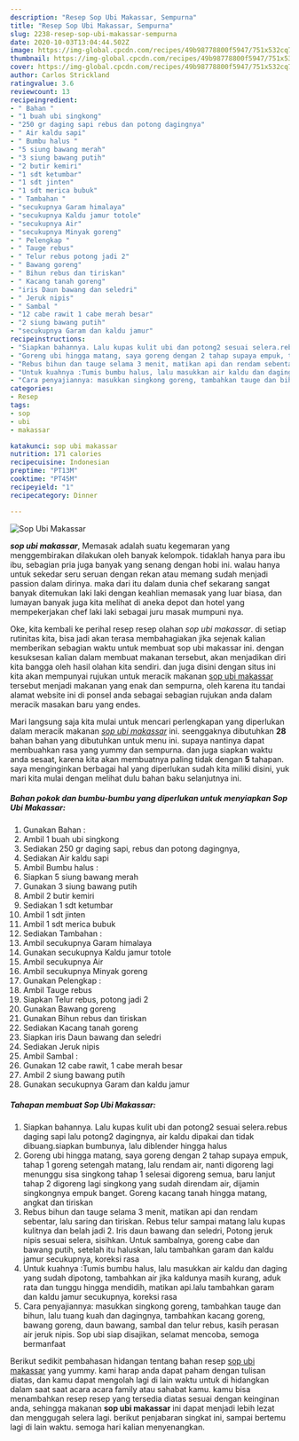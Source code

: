 ```yaml
---
description: "Resep Sop Ubi Makassar, Sempurna"
title: "Resep Sop Ubi Makassar, Sempurna"
slug: 2238-resep-sop-ubi-makassar-sempurna
date: 2020-10-03T13:04:44.502Z
image: https://img-global.cpcdn.com/recipes/49b98778800f5947/751x532cq70/sop-ubi-makassar-foto-resep-utama.jpg
thumbnail: https://img-global.cpcdn.com/recipes/49b98778800f5947/751x532cq70/sop-ubi-makassar-foto-resep-utama.jpg
cover: https://img-global.cpcdn.com/recipes/49b98778800f5947/751x532cq70/sop-ubi-makassar-foto-resep-utama.jpg
author: Carlos Strickland
ratingvalue: 3.6
reviewcount: 13
recipeingredient:
- " Bahan "
- "1 buah ubi singkong"
- "250 gr daging sapi rebus dan potong dagingnya"
- " Air kaldu sapi"
- " Bumbu halus "
- "5 siung bawang merah"
- "3 siung bawang putih"
- "2 butir kemiri"
- "1 sdt ketumbar"
- "1 sdt jinten"
- "1 sdt merica bubuk"
- " Tambahan "
- "secukupnya Garam himalaya"
- "secukupnya Kaldu jamur totole"
- "secukupnya Air"
- "secukupnya Minyak goreng"
- " Pelengkap "
- " Tauge rebus"
- " Telur rebus potong jadi 2"
- " Bawang goreng"
- " Bihun rebus dan tiriskan"
- " Kacang tanah goreng"
- "iris Daun bawang dan seledri"
- " Jeruk nipis"
- " Sambal "
- "12 cabe rawit 1 cabe merah besar"
- "2 siung bawang putih"
- "secukupnya Garam dan kaldu jamur"
recipeinstructions:
- "Siapkan bahannya. Lalu kupas kulit ubi dan potong2 sesuai selera.rebus daging sapi lalu potong2 dagingnya, air kaldu dipakai dan tidak dibuang.siapkan bumbunya, lalu diblender hingga halus"
- "Goreng ubi hingga matang, saya goreng dengan 2 tahap supaya empuk, tahap 1 goreng setengah matang, lalu rendam air, nanti digoreng lagi menunggu sisa singkong tahap 1 selesai digoreng semua, baru lanjut tahap 2 digoreng lagi singkong yang sudah direndam air, dijamin singkongnya empuk banget. Goreng kacang tanah hingga matang, angkat dan tiriskan"
- "Rebus bihun dan tauge selama 3 menit, matikan api dan rendam sebentar, lalu saring dan tiriskan. Rebus telur sampai matang lalu kupas kulitnya dan belah jadi 2. Iris daun bawang dan seledri, Potong jeruk nipis sesuai selera, sisihkan. Untuk sambalnya, goreng cabe dan bawang putih, setelah itu haluskan, lalu tambahkan garam dan kaldu jamur secukupnya, koreksi rasa"
- "Untuk kuahnya :Tumis bumbu halus, lalu masukkan air kaldu dan daging yang sudah dipotong, tambahkan air jika kaldunya masih kurang, aduk rata dan tunggu hingga mendidih, matikan api.lalu tambahkan garam dan kaldu jamur secukupnya, koreksi rasa"
- "Cara penyajiannya: masukkan singkong goreng, tambahkan tauge dan bihun, lalu tuang kuah dan dagingnya, tambahkan kacang goreng, bawang goreng, daun bawang, sambal dan telur rebus, kasih perasan air jeruk nipis. Sop ubi siap disajikan, selamat mencoba, semoga bermanfaat"
categories:
- Resep
tags:
- sop
- ubi
- makassar

katakunci: sop ubi makassar 
nutrition: 171 calories
recipecuisine: Indonesian
preptime: "PT13M"
cooktime: "PT45M"
recipeyield: "1"
recipecategory: Dinner

---
```



![Sop Ubi Makassar](https://img-global.cpcdn.com/recipes/49b98778800f5947/751x532cq70/sop-ubi-makassar-foto-resep-utama.jpg)

<b><i>sop ubi makassar</i></b>, Memasak adalah suatu kegemaran yang menggembirakan dilakukan oleh banyak kelompok. tidaklah hanya para ibu ibu, sebagian pria juga banyak yang senang dengan hobi ini. walau hanya untuk sekedar seru seruan dengan rekan atau memang sudah menjadi passion dalam dirinya. maka dari itu dalam dunia chef sekarang sangat banyak ditemukan laki laki dengan keahlian memasak yang luar biasa, dan lumayan banyak juga kita melihat di aneka depot dan hotel yang mempekerjakan chef laki laki sebagai juru masak mumpuni nya.



Oke, kita kembali ke perihal resep resep olahan <i>sop ubi makassar</i>. di setiap rutinitas kita, bisa jadi akan terasa membahagiakan jika sejenak kalian memberikan sebagian waktu untuk membuat sop ubi makassar ini. dengan kesuksesan kalian dalam membuat makanan tersebut, akan menjadikan diri kita bangga oleh hasil olahan kita sendiri. dan juga disini dengan situs ini kita akan mempunyai rujukan untuk meracik makanan <u>sop ubi makassar</u> tersebut menjadi makanan yang enak dan sempurna, oleh karena itu tandai alamat website ini di ponsel anda sebagai sebagian rujukan anda dalam meracik masakan baru yang endes.


Mari langsung saja kita mulai untuk mencari perlengkapan yang diperlukan dalam meracik makanan <u><i>sop ubi makassar</i></u> ini. seenggaknya dibutuhkan <b>28</b> bahan bahan yang dibutuhkan untuk menu ini. supaya nantinya dapat membuahkan rasa yang yummy dan sempurna. dan juga siapkan waktu anda sesaat, karena kita akan membuatnya paling tidak dengan <b>5</b> tahapan. saya menginginkan berbagai hal yang diperlukan sudah kita miliki disini, yuk mari kita mulai dengan melihat dulu bahan baku selanjutnya ini.

<!--inarticleads1-->

##### Bahan pokok dan bumbu-bumbu yang diperlukan untuk menyiapkan Sop Ubi Makassar:

1. Gunakan  Bahan :
1. Ambil 1 buah ubi singkong
1. Sediakan 250 gr daging sapi, rebus dan potong dagingnya,
1. Sediakan  Air kaldu sapi
1. Ambil  Bumbu halus :
1. Siapkan 5 siung bawang merah
1. Gunakan 3 siung bawang putih
1. Ambil 2 butir kemiri
1. Sediakan 1 sdt ketumbar
1. Ambil 1 sdt jinten
1. Ambil 1 sdt merica bubuk
1. Sediakan  Tambahan :
1. Ambil secukupnya Garam himalaya
1. Gunakan secukupnya Kaldu jamur totole
1. Ambil secukupnya Air
1. Ambil secukupnya Minyak goreng
1. Gunakan  Pelengkap :
1. Ambil  Tauge rebus
1. Siapkan  Telur rebus, potong jadi 2
1. Gunakan  Bawang goreng
1. Gunakan  Bihun rebus dan tiriskan
1. Sediakan  Kacang tanah goreng
1. Siapkan iris Daun bawang dan seledri
1. Sediakan  Jeruk nipis
1. Ambil  Sambal :
1. Gunakan 12 cabe rawit, 1 cabe merah besar
1. Ambil 2 siung bawang putih
1. Gunakan secukupnya Garam dan kaldu jamur




<!--inarticleads2-->

##### Tahapan membuat Sop Ubi Makassar:

1. Siapkan bahannya. Lalu kupas kulit ubi dan potong2 sesuai selera.rebus daging sapi lalu potong2 dagingnya, air kaldu dipakai dan tidak dibuang.siapkan bumbunya, lalu diblender hingga halus
1. Goreng ubi hingga matang, saya goreng dengan 2 tahap supaya empuk, tahap 1 goreng setengah matang, lalu rendam air, nanti digoreng lagi menunggu sisa singkong tahap 1 selesai digoreng semua, baru lanjut tahap 2 digoreng lagi singkong yang sudah direndam air, dijamin singkongnya empuk banget. Goreng kacang tanah hingga matang, angkat dan tiriskan
1. Rebus bihun dan tauge selama 3 menit, matikan api dan rendam sebentar, lalu saring dan tiriskan. Rebus telur sampai matang lalu kupas kulitnya dan belah jadi 2. Iris daun bawang dan seledri, Potong jeruk nipis sesuai selera, sisihkan. Untuk sambalnya, goreng cabe dan bawang putih, setelah itu haluskan, lalu tambahkan garam dan kaldu jamur secukupnya, koreksi rasa
1. Untuk kuahnya :Tumis bumbu halus, lalu masukkan air kaldu dan daging yang sudah dipotong, tambahkan air jika kaldunya masih kurang, aduk rata dan tunggu hingga mendidih, matikan api.lalu tambahkan garam dan kaldu jamur secukupnya, koreksi rasa
1. Cara penyajiannya: masukkan singkong goreng, tambahkan tauge dan bihun, lalu tuang kuah dan dagingnya, tambahkan kacang goreng, bawang goreng, daun bawang, sambal dan telur rebus, kasih perasan air jeruk nipis. Sop ubi siap disajikan, selamat mencoba, semoga bermanfaat




Berikut sedikit pembahasan hidangan tentang bahan resep <u>sop ubi makassar</u> yang yummy. kami harap anda dapat paham dengan tulisan diatas, dan kamu dapat mengolah lagi di lain waktu untuk di hidangkan dalam saat saat acara acara family atau sahabat kamu. kamu bisa menambahkan resep resep yang tersedia diatas sesuai dengan keinginan anda, sehingga makanan <b>sop ubi makassar</b> ini dapat menjadi lebih lezat dan menggugah selera lagi. berikut penjabaran singkat ini, sampai bertemu lagi di lain waktu. semoga hari kalian menyenangkan.
